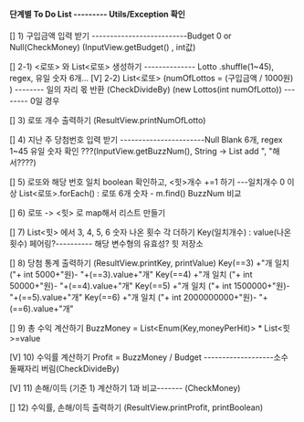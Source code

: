 

#### 단계별 To Do List --------- Utils/Exception 확인

[]      1) 구입금액 입력 받기 --------------------------Budget 0 or Null(CheckMoney)
            (InputView.getBudget() , int값)
    
[]      2-1) <로또> 와 List<로또> 생성하기 -------------- Lotto .shuffle(1~45), regex, 유일 숫자 6개...
[V]     2-2) List<로또> (numOfLottos = (구입금액 / 1000원) ) -------- 일의 자리 몫 반환 (CheckDivideBy)
            (new Lottos(int numOfLotto))   -------- 0일 경우
    
[]      3) 로또 개수 출력하기 
           (ResultView.printNumOfLotto)
    
[]      4) 지난 주 당첨번호 입력 받기 -----------------------Null Blank 6개, regex 1~45 유일 숫자 확인
            ???(InputView.getBuzzNum(), String -> List<String> add ", "해서????)
   
[]      5) 로또와 해당 번호 일치 boolean 확인하고, <힛>개수 +=1 하기 ---일치개수 0 이상
            List<로또>.forEach() : 로또 6개 숫자 -  m.find() BuzzNum 비교
   
[]      6) 로또 -> <힛>  로 map해서 리스트 만들기 

[]      7) List<힛> 에서 3, 4, 5, 6 숫자 나온 횟수 각 더하기
            Key(일치개수) : value(나온 횟수) 페어링?---------- 해당 변수형의 유효성? 힛 저장소
   
[]      8) 당첨 통계 출력하기
           (ResultView.printKey, printValue)
           Key(==3) +"개 일치 ("+ int 5000+"원)- "+(==3).value+"개"
           Key(==4) +"개 일치 ("+ int 50000+"원)- "+(==4).value+"개"
           Key(==5) +"개 일치 ("+ int 1500000+"원)- "+(==5).value+"개"
           Key(==6) +"개 일치 ("+ int 2000000000+"원)- "+(==6).value+"개"
   
 []     9) 총 수익 계산하기  BuzzMoney = List<Enum(Key,moneyPerHit)> * List<힛>=value 
 
 [V]    10) 수익률 계산하기  Profit = BuzzMoney / Budget -------------------소수 둘째자리 버림(CheckDivideBy)
   
 [V]    11) 손해/이득 (기준 1) 계산하기  1과 비교------- (CheckMoney)

 []     12) 수익률, 손해/이득 출력하기
        (ResultView.printProfit, printBoolean)
   